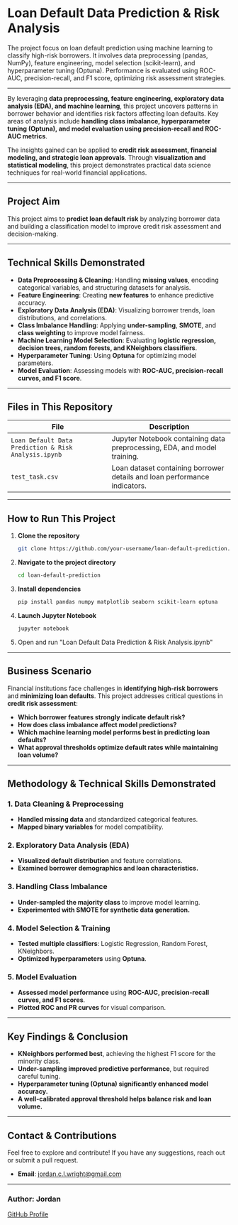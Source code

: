 # Loan Default Data Prediction & Risk Analysis
The project focus on loan default prediction using machine learning to classify high-risk borrowers. It involves data preprocessing (pandas, NumPy), feature engineering, model selection (scikit-learn), and hyperparameter tuning (Optuna). Performance is evaluated using ROC-AUC, precision-recall, and F1 score, optimizing risk assessment strategies.

---

By leveraging **data preprocessing, feature engineering, exploratory data analysis (EDA), and machine learning**, this project uncovers patterns in borrower behavior and identifies risk factors affecting loan defaults. Key areas of analysis include **handling class imbalance, hyperparameter tuning (Optuna), and model evaluation using precision-recall and ROC-AUC metrics**.

The insights gained can be applied to **credit risk assessment, financial modeling, and strategic loan approvals**. Through **visualization and statistical modeling**, this project demonstrates practical data science techniques for real-world financial applications.

---

## Project Aim  
This project aims to **predict loan default risk** by analyzing borrower data and building a classification model to improve credit risk assessment and decision-making.

---

## Technical Skills Demonstrated  
- **Data Preprocessing & Cleaning**: Handling **missing values**, encoding categorical variables, and structuring datasets for analysis.  
- **Feature Engineering**: Creating **new features** to enhance predictive accuracy.  
- **Exploratory Data Analysis (EDA)**: Visualizing borrower trends, loan distributions, and correlations.  
- **Class Imbalance Handling**: Applying **under-sampling**, **SMOTE**, and **class weighting** to improve model fairness.  
- **Machine Learning Model Selection**: Evaluating **logistic regression, decision trees, random forests, and KNeighbors classifiers**.  
- **Hyperparameter Tuning**: Using **Optuna** for optimizing model parameters.  
- **Model Evaluation**: Assessing models with **ROC-AUC, precision-recall curves, and F1 score**.  

---

## Files in This Repository  
| File | Description |
|------|------------|
| `Loan Default Data Prediction & Risk Analysis.ipynb` | Jupyter Notebook containing data preprocessing, EDA, and model training. |
| `test_task.csv` | Loan dataset containing borrower details and loan performance indicators. |

---

## How to Run This Project  
1. **Clone the repository**  
   ```bash
   git clone https://github.com/your-username/loan-default-prediction.git
2. **Navigate to the project directory**
   ```bash
   cd loan-default-prediction
3. **Install dependencies**
   ```bash
   pip install pandas numpy matplotlib seaborn scikit-learn optuna
4. **Launch Jupyter Notebook**
   ```bash
   jupyter notebook
5. Open and run "Loan Default Data Prediction & Risk Analysis.ipynb"

---

## Business Scenario  
Financial institutions face challenges in **identifying high-risk borrowers** and **minimizing loan defaults**. This project addresses critical questions in **credit risk assessment**:

- **Which borrower features strongly indicate default risk?**  
- **How does class imbalance affect model predictions?**  
- **Which machine learning model performs best in predicting loan defaults?**  
- **What approval thresholds optimize default rates while maintaining loan volume?**  

---

## Methodology & Technical Skills Demonstrated  

### 1. Data Cleaning & Preprocessing  
- **Handled missing data** and standardized categorical features.  
- **Mapped binary variables** for model compatibility.  

### 2. Exploratory Data Analysis (EDA)  
- **Visualized default distribution** and feature correlations.  
- **Examined borrower demographics and loan characteristics.**  

### 3. Handling Class Imbalance  
- **Under-sampled the majority class** to improve model learning.  
- **Experimented with SMOTE for synthetic data generation.**  

### 4. Model Selection & Training  
- **Tested multiple classifiers**: Logistic Regression, Random Forest, KNeighbors.  
- **Optimized hyperparameters** using **Optuna**.  

### 5. Model Evaluation  
- **Assessed model performance** using **ROC-AUC, precision-recall curves, and F1 scores**.  
- **Plotted ROC and PR curves** for visual comparison.  

---

## Key Findings & Conclusion  
- **KNeighbors performed best**, achieving the highest F1 score for the minority class.  
- **Under-sampling improved predictive performance**, but required careful tuning.  
- **Hyperparameter tuning (Optuna) significantly enhanced model accuracy.**  
- **A well-calibrated approval threshold helps balance risk and loan volume.**  

---

## **Contact & Contributions**  
Feel free to explore and contribute! If you have any suggestions, reach out or submit a pull request.  

- **Email**: [jordan.c.l.wright@gmail.com](mailto:jordan.c.l.wright@gmail.com)  

---

### **Author:** Jordan  
[GitHub Profile](https://github.com/JordanConallLuthaisWright)
